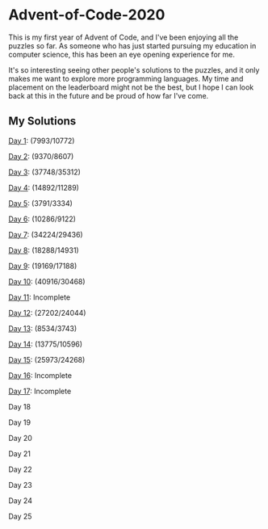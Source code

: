 # Advent-of-Code-2020
This is my first year of Advent of Code, and I've been enjoying all the puzzles so far. As someone who has just started pursuing my education in computer science, this has been an eye opening experience for me. 

It's so interesting seeing other people's solutions to the puzzles, and it only makes me want to explore more programming languages. My time and placement on the leaderboard might not be the best, but I hope I can look back at this in the future and be proud of how far I've come.

## My Solutions

[Day 1](Solutions/src/Day1.java): (7993/10772)

[Day 2](Solutions/src/Day2.java): (9370/8607)

[Day 3](Solutions/src/Day3.java): (37748/35312)

[Day 4](Solutions/src/Day4.java): (14892/11289)

[Day 5](Solutions/src/Day5.java): (3791/3334)

[Day 6](Solutions/src/Day6.java): (10286/9122)

[Day 7](Solutions/src/Day7.java): (34224/29436)

[Day 8](Solutions/src/Day8.java): (18288/14931)

[Day 9](Solutions/src/Day9.java): (19169/17188)

[Day 10](Solutions/src/Day10.java): (40916/30468)

[Day 11](Solutions/src/Day11.java): Incomplete

[Day 12](Solutions/src/Day12.java): (27202/24044)

[Day 13](Solutions/src/Day13.java): (8534/3743)

[Day 14](Solutions/src/Day14.java): (13775/10596)

[Day 15](Solutions/src/Day15.java): (25973/24268)

[Day 16](Solutions/src/Day16.java): Incomplete

[Day 17](Solutions/src/Day17.java): Incomplete

Day 18

Day 19

Day 20

Day 21

Day 22

Day 23

Day 24

Day 25
